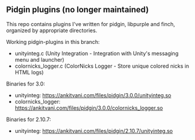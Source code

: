 Pidgin plugins (no longer maintained)
-------------------------------------

This repo contains plugins I've written for pidgin, libpurple and finch,
organized by appropriate directories.

Working pidgin-plugins in this branch:
- unityinteg.c        (Unity Integration - Integration with Unity's messaging menu and launcher)
- colornicks_logger.c (ColorNicks Logger - Store unique colored nicks in HTML logs)

Binaries for 3.0:
- unityinteg:        https://ankitvani.com/files/pidgin/3.0.0/unityinteg.so
- colornicks_logger: https://ankitvani.com/files/pidgin/3.0.0/colornicks_logger.so

Binaries for 2.10.7:
- unityinteg:        https://ankitvani.com/files/pidgin/2.10.7/unityinteg.so
